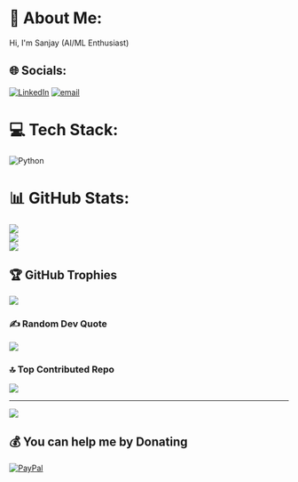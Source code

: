 # 💫 About Me:
Hi, I'm Sanjay (AI/ML Enthusiast)


## 🌐 Socials:
[![LinkedIn](https://img.shields.io/badge/LinkedIn-%230077B5.svg?logo=linkedin&logoColor=white)](https://linkedin.com/in/linkedin.com/in/sanjay-kumar-mahto) [![email](https://img.shields.io/badge/Email-D14836?logo=gmail&logoColor=white)](mailto:skumarskm2001@gmail.com) 

# 💻 Tech Stack:
![Python](https://img.shields.io/badge/python-3670A0?style=for-the-badge&logo=python&logoColor=ffdd54)
# 📊 GitHub Stats:
![](https://github-readme-stats.vercel.app/api?username=sanjay067-cse&theme=aura_dark&hide_border=false&include_all_commits=false&count_private=false)<br/>
![](https://nirzak-streak-stats.vercel.app/?user=sanjay067-cse&theme=aura_dark&hide_border=false)<br/>
![](https://github-readme-stats.vercel.app/api/top-langs/?username=sanjay067-cse&theme=aura_dark&hide_border=false&include_all_commits=false&count_private=false&layout=compact)

## 🏆 GitHub Trophies
![](https://github-profile-trophy.vercel.app/?username=sanjay067-cse&theme=aura_dark&no-frame=false&no-bg=false&margin-w=4)

### ✍️ Random Dev Quote
![](https://quotes-github-readme.vercel.app/api?type=horizontal&theme=tokyonight)

### 🔝 Top Contributed Repo
![](https://github-contributor-stats.vercel.app/api?username=sanjay067-cse&limit=5&theme=aura_dark&combine_all_yearly_contributions=true)

---
[![](https://visitcount.itsvg.in/api?id=sanjay067-cse&icon=0&color=0)](https://visitcount.itsvg.in)

  ## 💰 You can help me by Donating
  [![PayPal](https://img.shields.io/badge/PayPal-00457C?style=for-the-badge&logo=paypal&logoColor=white)](https://paypal.me/paypal.me/sanjay067) 

  
<!-- Proudly created with GPRM ( https://gprm.itsvg.in ) -->
